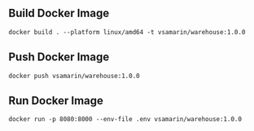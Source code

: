 ## Build Docker Image

```shell
docker build . --platform linux/amd64 -t vsamarin/warehouse:1.0.0
```

## Push Docker Image

```shell
docker push vsamarin/warehouse:1.0.0
```

## Run Docker Image

```shell
docker run -p 8080:8000 --env-file .env vsamarin/warehouse:1.0.0
```
